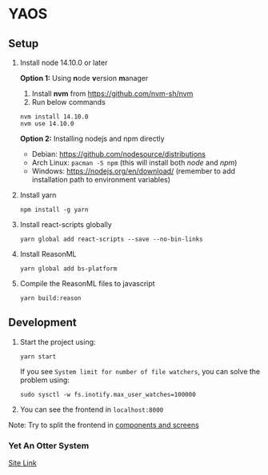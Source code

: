 # YAOS

## Setup

1. Install node 14.10.0 or later

   **Option 1:** Using **n**ode **v**ersion **m**anager
   1. Install **nvm** from https://github.com/nvm-sh/nvm
   1. Run below commands
   ```
   nvm install 14.10.0
   nvm use 14.10.0
   ```
   **Option 2:** Installing nodejs and npm directly
   - Debian: https://github.com/nodesource/distributions
   - Arch Linux: `pacman -S npm` (this will install both *node* and *npm*)
   - Windows: https://nodejs.org/en/download/ (remember to add installation path to environment variables)
1. Install yarn
   ```
   npm install -g yarn
   ```
1. Install react-scripts globally
   ```
   yarn global add react-scripts --save --no-bin-links
   ```
1. Install ReasonML
   ```
   yarn global add bs-platform
   ```
1. Compile the ReasonML files to javascript
   ```
   yarn build:reason
   ```

## Development

1. Start the project using:

   ```
   yarn start
   ```

   If you see `System limit for number of file watchers`, you can solve the problem using:

   ```
   sudo sysctl -w fs.inotify.max_user_watches=100000
   ```

1. You can see the frontend in `localhost:8000`

Note: Try to split the frontend in [components and screens](https://gist.github.com/chantastic/fc9e3853464dffdb1e3c)

### Yet An Otter System

[Site Link](https://proyecto-nutria.github.io/)
